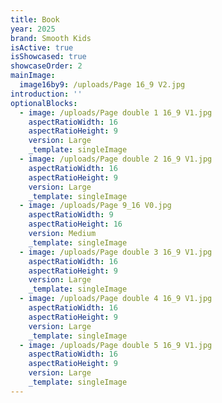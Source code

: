 ```yaml
---
title: Book
year: 2025
brand: Smooth Kids
isActive: true
isShowcased: true
showcaseOrder: 2
mainImage:
  image16by9: /uploads/Page 16_9 V2.jpg
introduction: ''
optionalBlocks:
  - image: /uploads/Page double 1 16_9 V1.jpg
    aspectRatioWidth: 16
    aspectRatioHeight: 9
    version: Large
    _template: singleImage
  - image: /uploads/Page double 2 16_9 V1.jpg
    aspectRatioWidth: 16
    aspectRatioHeight: 9
    version: Large
    _template: singleImage
  - image: /uploads/Page 9_16 V0.jpg
    aspectRatioWidth: 9
    aspectRatioHeight: 16
    version: Medium
    _template: singleImage
  - image: /uploads/Page double 3 16_9 V1.jpg
    aspectRatioWidth: 16
    aspectRatioHeight: 9
    version: Large
    _template: singleImage
  - image: /uploads/Page double 4 16_9 V1.jpg
    aspectRatioWidth: 16
    aspectRatioHeight: 9
    version: Large
    _template: singleImage
  - image: /uploads/Page double 5 16_9 V1.jpg
    aspectRatioWidth: 16
    aspectRatioHeight: 9
    version: Large
    _template: singleImage
---
```


